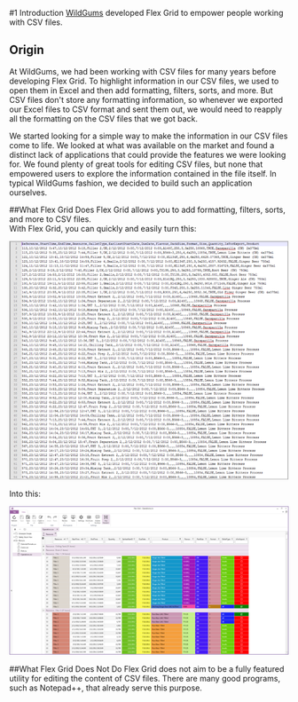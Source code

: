 #1	Introduction
[WildGums](http://www.wildgums.com/) developed Flex Grid to empower people working with CSV files. 

## Origin 
At WildGums, we had been working with CSV files for many years before developing Flex Grid. 
To highlight information in our CSV files, we used to open them in Excel and then add formatting, filters, sorts, and more. 
But CSV files don't store any formatting information, so whenever we exported our Excel files to CSV format and sent them out, we would need to reapply all the formatting on the CSV files that we got back. 

We started looking for a simple way to make the information in our CSV files come to life. 
We looked at what was available on the market and found a distinct lack of applications that could provide the features we were looking for. 
We found plenty of great tools for editing CSV files, but none that empowered users to explore the information contained in the file itself. 
In typical WildGums fashion, we decided to build such an application ourselves.

##What Flex Grid Does
Flex Grid allows you to add formatting, filters, sorts, and more to CSV files.  
With Flex Grid, you can quickly and easily turn this:

![Text view of CSV file](images/Raw_csv.png)

Into this:

![Flex Grid view of CSV file](images/Flexgrid_csv.png)

##What Flex Grid Does Not Do 
Flex Grid does not aim to be a fully featured utility for editing the content of CSV files. 
There are many good programs, such as Notepad++, that already serve this purpose.